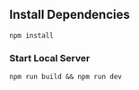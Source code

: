 ## Install Dependencies

```shell
npm install
```

### Start Local Server

```shell
npm run build && npm run dev
```